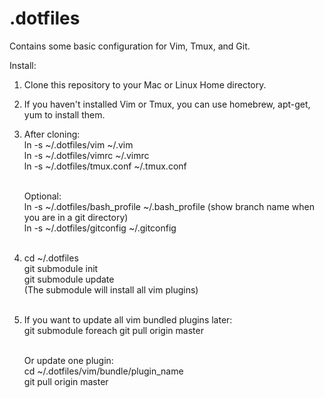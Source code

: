 .dotfiles
=========

Contains some basic configuration for Vim, Tmux, and Git.

Install:

1. Clone this repository to your Mac or Linux Home directory. <br>


2. If you haven't installed Vim or Tmux, you can use homebrew, apt-get, yum to install them. <br>


3. After cloning: <br>
   ln -s  ~/.dotfiles/vim ~/.vim <br>
   ln -s  ~/.dotfiles/vimrc ~/.vimrc <br>
   ln -s  ~/.dotfiles/tmux.conf ~/.tmux.conf <br><br>
   
   Optional: <br>
   ln -s  ~/.dotfiles/bash_profile ~/.bash_profile (show branch name when you are in a git directory) <br>
   ln -s  ~/.dotfiles/gitconfig ~/.gitconfig <br><br>
   

4. cd ~/.dotfiles <br>
   git submodule init <br>
   git submodule update <br>
   (The submodule will install all vim plugins) <br><br>


5. If you want to update all vim bundled plugins later: <br>
   git submodule foreach git pull origin master <br><br>

   Or update one plugin: <br>
   cd ~/.dotfiles/vim/bundle/plugin_name <br>
   git pull origin master <br>







